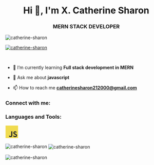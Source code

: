 <h1 align="center">Hi 👋, I'm X. Catherine Sharon</h1>
<h3 align="center">MERN STACK DEVELOPER</h3>

<p align="left"> <img src="https://komarev.com/ghpvc/?username=catherine-sharon&label=Profile%20views&color=0e75b6&style=flat" alt="catherine-sharon" /> </p>

<p align="left"> <a href="https://github.com/ryo-ma/github-profile-trophy"><img src="https://github-profile-trophy.vercel.app/?username=catherine-sharon" alt="catherine-sharon" /></a> </p>

<p align="left"> <a href="https://twitter.com/" target="blank"><img src="https://img.shields.io/twitter/follow/?logo=twitter&style=for-the-badge" alt="" /></a> </p>

- 🌱 I’m currently learning **Full stack development in MERN**

- 💬 Ask me about **javascript**

- 📫 How to reach me **catherinesharon212000@gmail.com**

<h3 align="left">Connect with me:</h3>
<p align="left">
</p>

<h3 align="left">Languages and Tools:</h3>
<p align="left"> <a href="https://developer.mozilla.org/en-US/docs/Web/JavaScript" target="_blank" rel="noreferrer"> <img src="https://raw.githubusercontent.com/devicons/devicon/master/icons/javascript/javascript-original.svg" alt="javascript" width="40" height="40"/> </a> </p>

<p><img align="left" src="https://github-readme-stats.vercel.app/api/top-langs?username=catherine-sharon&show_icons=true&locale=en&layout=compact" alt="catherine-sharon" /></p>

<p>&nbsp;<img align="center" src="https://github-readme-stats.vercel.app/api?username=catherine-sharon&show_icons=true&locale=en" alt="catherine-sharon" /></p>

<p><img align="center" src="https://github-readme-streak-stats.herokuapp.com/?user=catherine-sharon&" alt="catherine-sharon" /></p>

